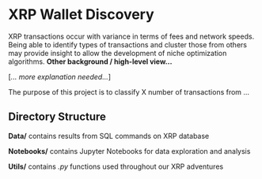 # XRP Wallet Discovery 

XRP transactions occur with variance in terms of fees and network speeds. Being able to identify types of transactions and cluster those from others may provide insight to allow the development of niche optimization algorithms. **Other background / high-level view...**

[*... more explanation needed...*]

The purpose of this project is to classify X number of transactions from ...  

## Directory Structure 

**Data/** contains results from SQL commands on XRP database 

**Notebooks/** contains Jupyter Notebooks for data exploration and analysis 

**Utils/** contains *.py* functions used throughout our XRP adventures